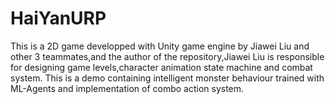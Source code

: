 # HaiYanURP
This is a 2D game developped with Unity game engine by Jiawei Liu and other 3 teammates,and the author of the repository,Jiawei Liu is responsible for designing game levels,character animation state machine and combat system. This is a demo containing intelligent monster behaviour trained with ML-Agents and implementation of combo action system.
